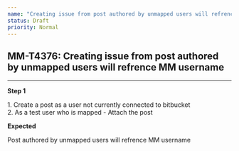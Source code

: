 ```yaml
---
name: "Creating issue from post authored by unmapped users will refrence MM username"
status: Draft
priority: Normal
---
```


## MM-T4376: Creating issue from post authored by unmapped users will refrence MM username

---

**Step 1**

1\. Create a post as a user not currently connected to bitbucket\
2\. As a test user who is mapped - Attach the post

**Expected**

Post authored by unmapped users will refrence MM username
